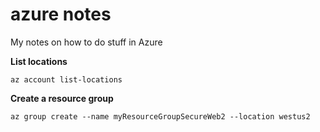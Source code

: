 # azure notes
My notes on how to do stuff in Azure

**List locations**
```
az account list-locations
```

**Create a resource group**
```
az group create --name myResourceGroupSecureWeb2 --location westus2
```
